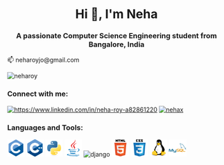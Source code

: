 <h1 align="center">Hi 👋, I'm Neha</h1>
<h3 align="center">A passionate Computer Science Engineering student from Bangalore, India</h3>
📫  neharoyjo@gmail.com
<p align="left"> <img src="https://komarev.com/ghpvc/?username=neharoy&label=Profile%20views&color=0e75b6&style=flat" alt="neharoy" /> </p>
<h3 align="left">Connect with me:</h3> 
<p align="left">
<a href="https://www.linkedin.com/in/neha-roy-a82861220" target="blank"><img align="center" src="https://raw.githubusercontent.com/rahuldkjain/github-profile-readme-generator/master/src/images/icons/Social/linked-in-alt.svg" alt="https://www.linkedin.com/in/neha-roy-a82861220" height="30" width="40" /></a>
<a href="https://www.leetcode.com/nehax" target="blank"><img align="center" src="https://raw.githubusercontent.com/rahuldkjain/github-profile-readme-generator/master/src/images/icons/Social/leet-code.svg" alt="nehax" height="30" width="40" /></a>
</p>

  
<h3 align="left">Languages and Tools:</h3>
<p align="left"><a> <img src="https://raw.githubusercontent.com/devicons/devicon/master/icons/c/c-original.svg" alt="c" width="40" height="40"/>  </a> 
<a > <img src="https://raw.githubusercontent.com/devicons/devicon/master/icons/cplusplus/cplusplus-original.svg" alt="cplusplus" width="40" height="40"/> </a>
<a > <img src="https://raw.githubusercontent.com/devicons/devicon/master/icons/python/python-original.svg" alt="python" width="40" height="40"/> </a>  
<a > <img src="https://raw.githubusercontent.com/devicons/devicon/master/icons/java/java-original.svg" alt="java" width="40" height="40"/> </a> 
<a > <img src="https://cdn.worldvectorlogo.com/logos/django.svg" alt="django" width="40" height="40"/> </a> 
<a > <img src="https://raw.githubusercontent.com/devicons/devicon/master/icons/html5/html5-original-wordmark.svg" alt="html5" width="40" height="40"/> </a>
<a > <img src="https://raw.githubusercontent.com/devicons/devicon/master/icons/css3/css3-original-wordmark.svg" alt="css3" width="40" height="40"/> </a>
<a > <img src="https://raw.githubusercontent.com/devicons/devicon/master/icons/linux/linux-original.svg" alt="linux" width="40" height="40"/> </a> 
<a > <img src="https://raw.githubusercontent.com/devicons/devicon/master/icons/mysql/mysql-original-wordmark.svg" alt="mysql" width="40" height="40"/> </a> 


